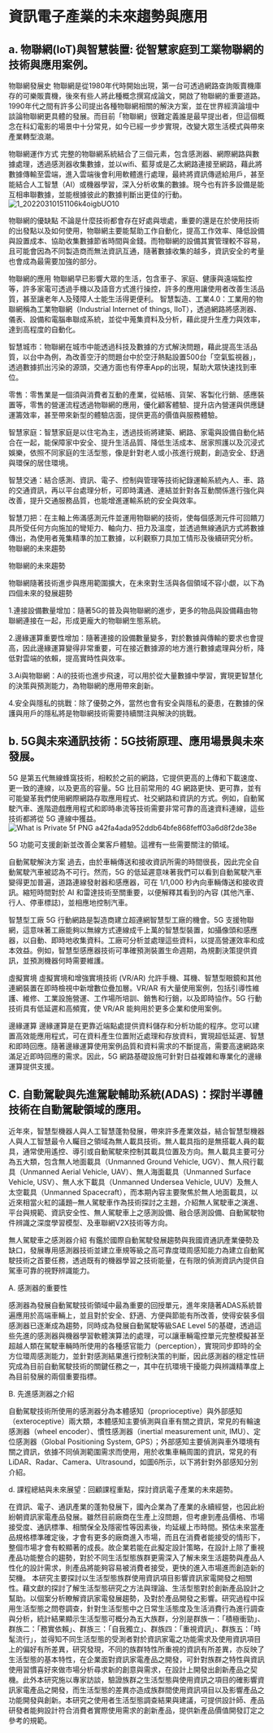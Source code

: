 # 資訊電子產業的未來趨勢與應用
## a. 物聯網(IoT)與智慧裝置: 從智慧家庭到工業物聯網的技術與應用案例。
物聯網發展史
物聯網是從1980年代時開始出現，第一台可透過網路查詢販賣機庫存的可樂販賣機，後來有些人將此種概念撰寫成論文，開啟了物聯網的重要道路。1990年代之間有許多公司提出各種物聯網相關的解決方案，並在世界經濟論壇中談論物聯網更具體的發展。而目前「物聯網」很難定義誰是最早提出者，但這個概念在科幻電影的場景中十分常見，如今已經一步步實現，改變大眾生活模式與帶來產業轉型浪潮。

物聯網運作方式
完整的物聯網系統結合了三個元素，包含感測器、網際網路與數據處理，透過感測器收集數據，並以wifi、藍芽或是乙太網路連接至網路，藉此將數據傳輸至雲端，進入雲端後會利用軟體進行處理，最終將資訊傳遞給用戶，甚至能結合人工智慧（AI）或機器學習，深入分析收集的數據。現今也有許多設備是能互相串聯數據，並能根據彼此的數據判斷出更佳的行動。
![1_20220310151106k4oigbUO10](https://github.com/bill920112/ITEE2024/assets/144580649/0a1944cc-0a90-4306-9871-8ae55fa090a4)

物聯網的優缺點
不論是什麼技術都會存在好處與壞處，重要的還是在於使用技術的出發點以及如何使用，物聯網主要能幫助工作自動化，提高工作效率、降低設備與設置成本、協助收集數據節省時間與金錢。而物聯網的設備其實管理較不容易，且可能會因為不同製造商而無法資訊互通，隨著數據收集的越多，資訊安全的考量也會成為最需要加強的部分。

物聯網的應用
物聯網早已影響大眾的生活，包含車子、家庭、健康與遠端監控等，許多家電可透過手機以及語音方式進行操控，許多的應用讓使用者改善生活品質，甚至讓老年人及殘障人士能生活得更便利。
智慧製造、工業4.0：工業用的物聯網稱為工業物聯網（Industrial Internet of things, IIoT），透過網路將感測器、儀表、設備和電腦串聯成系統，並從中蒐集資料及分析，藉此提升生產力與效率，達到高程度的自動化。


智慧城市：物聯網在城市中能透過科技及數據的方式解決問題，藉此提高生活品質，以台中為例，為改善空汙的問題台中於空汙熱點設置500台「空氣監視器」，透過數據抓出污染的源頭，交通方面也有停車App的出現，幫助大眾快速找到車位。


零售：零售業是一個須與消費者互動的產業，從結帳、貨架、客製化行銷、感應裝置等，零售的營運流程透過物聯網的應用，優化顧客體驗、提升店內營運與供應鏈運籌效率，甚至帶來新型的體驗店面，提供更高的價值與服務體驗。


智慧家庭：智慧家庭是以住宅為主，透過技術將建築、網路、家電與設備自動化結合在一起，能保障家中安全、提升生活品質、降低生活成本、居家照護以及沉浸式娛樂，依照不同家庭的生活型態，像是針對老人或小孩進行規劃，創造安全、舒適與環保的居住環境。


智慧交通：結合感測、資訊、電子、控制與管理等技術紀錄運輸系統內人、車、路的交通資訊，再以平台處理分析，可即時溝通、連結並針對各互動關係進行強化與改善，提升交通服務品質，也能增進運輸系統的安全與效率。


智慧刀把：在主軸上佈滿感測元件並運用物聯網的技術，使每個感測元件可回饋刀具所受任何方向施加的彎矩力、軸向力、扭力及溫度，並透過無線通訊方式將數據傳出，為使用者蒐集精準的加工數據，以利觀察刀具加工情形及後續研究分析。
物聯網的未來趨勢

物聯網的未來趨勢

物聯網隨著技術進步與應用範圍擴大，在未來對生活與各個領域不容小覷，以下為四個未來的發展趨勢



1.連接設備數量增加：隨著5G的普及與物聯網的進步，更多的物品與設備藉由物聯網連接在一起，形成更龐大的物聯網生態系統。



2.邊緣運算重要性增加：隨著連接的設備數量變多，對於數據與傳輸的要求也會提高，因此邊緣運算變得非常重要，可在接近數據源的地方進行數據處理與分析，降低對雲端的依賴，提高實時性與效率。



3.Ai與物聯網：Ai的技術也進步飛速，可以用於從大量數據中學習，實現更智慧化的決策與預測能力，為物聯網的應用帶來創新。



4.安全與隱私的挑戰：除了優勢之外，當然也會有安全與隱私的憂患，在數據的保護與用戶的隱私將是物聯網技術需要持續關注與解決的挑戰。

## b. 5G與未來通訊技術：5G技術原理、應用場景與未來發展。
5G 是第五代無線蜂窩技術，相較於之前的網路，它提供更高的上傳和下載速度、更一致的連線，以及更高的容量。5G 比目前常用的 4G 網路更快、更可靠，並有可能變革我們使用網際網路存取應用程式、社交網路和資訊的方式。例如，自動駕駛汽車、進階遊戲應用程式和即時串流等技術需要非常可靠的高速資料連線，這些技術都將從 5G 連線中獲益。
![What is Private 5f PNG a42fa4ada952ddb64bfe868feff03a6d8f2de38e](https://github.com/bill920112/ITEE2024/assets/144580649/29d2f5c6-6379-4407-abd8-cf7f0926c7bd)

5G 功能可支援創新並改善企業客戶體驗。這裡有一些需要關注的領域。 

自動駕駛解決方案
過去，由於車輛傳送和接收資訊所需的時間很長，因此完全自動駕駛汽車被認為不可行。然而，5G 的低延遲意味著我們可以看到自動駕駛汽車變得更加普遍，道路連線發射器和感應器，可在 1/1,000 秒內向車輛傳送和接收資訊。縮短時間對於 AI 和雷達技術至關重要，以便解釋其看到的內容 (其他汽車、行人、停車標誌)，並相應地控制汽車。 

智慧型工廠
5G 行動網路是製造商建立超連網智慧型工廠的機會。5G 支援物聯網，這意味著工廠能夠以無線方式連線成千上萬的智慧型裝置，如攝像頭和感應器，以自動、即時地收集資料。工廠可分析並處理這些資料，以提高營運效率和成本效益。例如，智慧型感應器技術可準確預測裝置生命週期，為規劃決策提供資訊，並預測機器何時需要維護。

虛擬實境
虛擬實境和增強實境技術 (VR/AR) 允許手機、耳機、智慧型眼鏡和其他連網裝置在即時檢視中新增數位疊加層。VR/AR 有大量使用案例，包括引導性維護、維修、工業設施營運、工作場所培訓、銷售和行銷，以及即時協作。5G 行動技術具有低延遲和高頻寬，使 VR/AR 能夠用於更多企業和使用案例。

邊緣運算
邊緣運算是在更靠近端點處提供資料儲存和分析功能的程序。您可以建置高效能應用程式，可在資料產生位置附近處理和存放資料，實現超低延遲、智慧和即時回應。隨著邊緣運算使用案例品質和資料需求的不斷提高，需要高速網路來滿足近即時回應的需求。因此，5G 網路基礎設施可針對日益複雜和專業化的邊緣運算提供支援。

## C. 自動駕駛與先進駕駛輔助系統(ADAS)：探討半導體技術在自動駕駛領域的應用。
近年來，智慧型機器人與人工智慧蓬勃發展，帶來許多產業效益，結合智慧型機器人與人工智慧最令人矚目之領域為無人載具技術。無人載具指的是無搭載人員的載具，通常使用遙控、導引或自動駕駛來控制其載具位置及方向。無人載具主要可分為五大類，包含無人地面載具（Unmanned Ground Vehicle, UGV）、無人飛行載具（Unmanned Aerial Vehicle, UAV）、無人海面載具（Unmanned Surface Vehicle, USV）、無人水下載具（Unmanned Undersea Vehicle, UUV）及無人太空載具（Unmanned Spacecraft），而本期內容主要聚焦於無人地面載具，以近來相當火紅的議題─無人駕駛車作為技術探討之主題，介紹無人駕駛車之演進、平台與規範、資訊安全性、無人駕駛車上之感測設備、融合感測設備、自動駕駛物件辨識之深度學習模型、及車聯網V2X技術等方向。

無人駕駛車之感測器介紹
有鑑於國際自動駕駛發展趨勢與我國資通訊產業優勢及缺口，發展專用感測器技術並建立車規等級之高可靠度環周感知能力為建立自動駕駛技術之首要任務，透過既有的機器學習之技術能量，在有限的偵測資訊內提供自駕車可靠的視野辨識能力。

A. 感測器的重要性

感測器為發展自動駕駛技術領域中最為重要的回授單元，進年來隨著ADAS系統普遍應用於高端車輛上，並且對於安全、舒適、方便與節能有所改善，使得安裝多個感測器已逐漸成為趨勢，同時成為發展自動駕駛等級SAE Level 5的基礎，透過這些先進的感測器與機器學習軟體演算法的處理，可以讓車輛電控單元完整模擬甚至超越人類在駕駛車輛時所使用的各種感官能力（perception），實現同步即時的全方位環周感測能力，並針對感測結果進行控制決策的判斷，因此感測器的穩定性研究成為目前自動駕駛技術的關鍵任務之一，其中在抗環境干擾能力與辨識精準度上為目前發展的兩個重要指標。


B. 先進感測器之介紹

自動駕駛技術所使用的感測器分為本體感知（proprioceptive）與外部感知（exteroceptive）兩大類，本體感知主要偵測與自車有關之資訊，常見的有輪速感測器（wheel encoder）、慣性感測器（inertial measurement unit, IMU）、定位感測器（Global Positioning System, GPS）；外部感知主要偵測與車外環境有關之資訊，依據不同偵測範圍需求而使用，用於收集車輛周圍的資訊，常見的有LiDAR、Radar、Camera、Ultrasound，如圖6所示，以下將針對外部感知分別介紹。

d. 課程總結與未來展望：回顧課程重點，探討資訊電子產業的未來趨勢。

在資訊、電子、通訊產業的蓬勃發展下，國內企業為了產業的永續經營，也因此紛紛朝資訊家電產品發展。雖然目前廠商在生產上沒問題，但考慮到產品價格、市場接受度、通訊標準、相關保全及隱密性等因素後，均延緩上市時間。預估未來當產品規格標準確定後，才會有更多的廠商進入市場，而且在消費者能接受的情形下，整個市場才會有較顯著的成長。故企業若能在此擬定設計策略，在設計上除了重視產品功能整合的趨勢，對於不同生活型態族群更需深入了解未來生活趨勢與產品人性化的設計需求，則產品將能夠容易被消費者接受，更快的進入市場進而創造新的契機。 本研究主要探討以生活型態族群使用資訊項目影響資訊家電開發之相關性。藉文獻的探討了解生活型態研究之方法與理論、生活型態對於創新產品設計之幫助。以個案分析瞭解資訊家電發展趨勢，及對於產品開發之影響。研究過程中採用生活型態之問卷調查，針對生活型態中之日常生活態度及生活消費行為進行調查與分析，統計結果顯示生活型態可概分為五大族群，分別是群族一：「積極衝勁」、群族二：「務實依賴」、群族三：「自我獨立」、群族四：「重視資訊」、群族五：「時髦流行」，並得知不同生活型態的受測者對於資訊家電之功能需求及使用資訊項目上的偏好有所差異，研究發現，不同的族群特性所重視的資訊有所差異，亦反映了生活型態的基本特性，在企業面對資訊家電產品之開發，可針對族群之特性與資訊使用習慣喜好來做市場分析尋求新的創意與需求，在設計上開發出創新產品之契機。此外本研究施以專家訪談，驗證族群之生活型態與使用資訊之項目的確影響資訊家電產品之開發，而生活型態的差異亦造成族群間使用資訊項目以及影響產品之功能開發與創新。本研究之使用者生活型態調查結果與建議，可提供設計師、產品研發者能夠設計符合消費者實際使用需求的創新產品，提供新產品價值開發訂定之參考的規範。

























